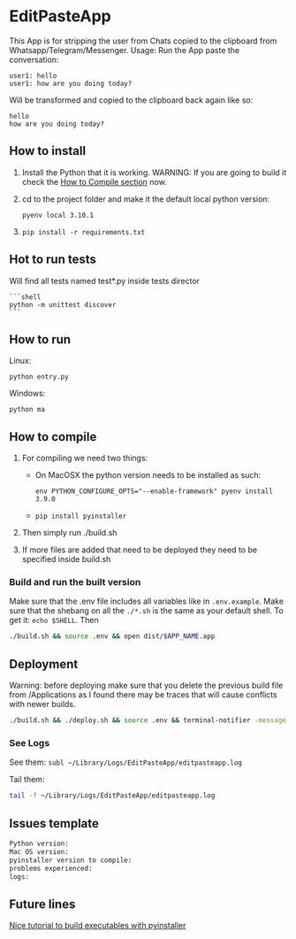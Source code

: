 # EditPasteApp

This App is for stripping the user from Chats copied to the clipboard from Whatsapp/Telegram/Messenger. Usage: Run the App paste the conversation:

    user1: hello
    user1: how are you doing today?

Will be transformed and copied to the clipboard back again like so:

    hello
    how are you doing today?

## How to install

1. Install the Python that it is working. WARNING: If you are going to build it check the [How to Compile section](#how-to-compile) now.

2. cd to the project folder and make it the default local python version:

    ```shell
    pyenv local 3.10.1
    ```

3. `pip install -r requirements.txt`

## Hot to run tests

Will find all tests named test*.py inside tests director

    ```shell
    python -m unittest discover
    ```

## How to run

Linux:

    python entry.py

Windows:

    python ma

## How to compile

1. For compiling we need two things:
    - On MacOSX the python version needs to be installed as such:

        ```shell
        env PYTHON_CONFIGURE_OPTS="--enable-framework" pyenv install 3.9.0
        ```

    - `pip install pyinstaller`

2. Then simply run ./build.sh

3. If more files are added that need to be deployed they need to be specified inside build.sh

### Build and run the built version

Make sure that the .env file includes all variables like in `.env.example`.
Make sure that the shebang on all the `./*.sh` is the same as your default shell. To get it: `echo $SHELL`. Then

```bash
./build.sh && source .env && open dist/$APP_NAME.app
```

## Deployment

Warning: before deploying make sure that you delete the previous build file from /Applications as I found there may be traces that will cause conflicts with newer builds.

```bash
./build.sh && ./deploy.sh && source .env && terminal-notifier -message "deployed" -title "$APP_NAME"       
```

### See Logs

See them:
```subl ~/Library/Logs/EditPasteApp/editpasteapp.log```

Tail them:

```bash
tail -f ~/Library/Logs/EditPasteApp/editpasteapp.log
```

## Issues template

```txt
Python version: 
Mac OS version:
pyinstaller version to compile: 
problems experienced: 
logs: 
```

## Future lines

[Nice tutorial to build executables with pyinstaller](https://www.youtube.com/watch?v=3xuN9JQ7j1Q&ab_channel=CodingEntrepreneurs)
